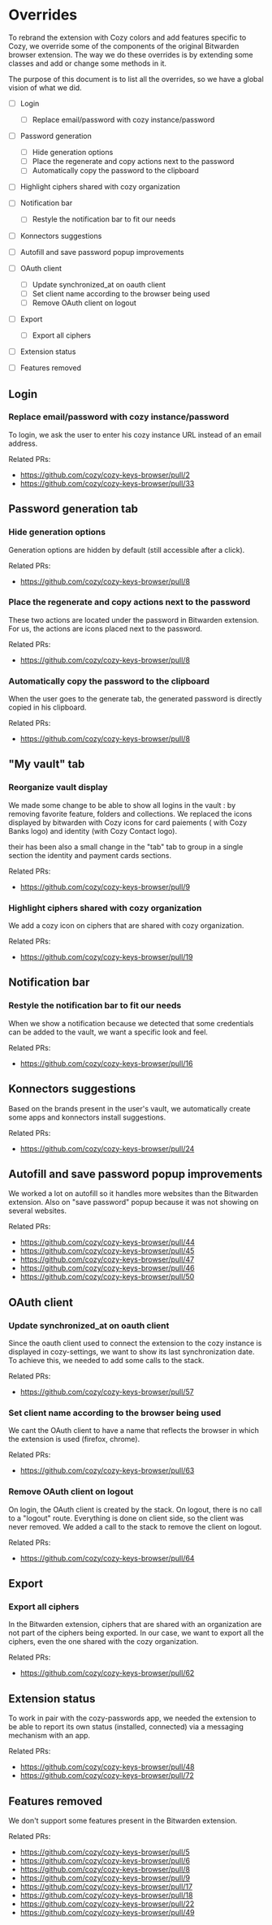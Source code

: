 # Overrides

To rebrand the extension with Cozy colors and add features specific to Cozy,
we override some of the components of the original Bitwarden browser extension.
The way we do these overrides is by extending some classes and add or change
some methods in it.

The purpose of this document is to list all the overrides, so we have a global
vision of what we did.

- [ ] Login
    - [ ] Replace email/password with cozy instance/password
- [ ] Password generation
    - [ ] Hide generation options
    - [ ] Place the regenerate and copy actions next to the password
    - [ ] Automatically copy the password to the clipboard
- [ ] Highlight ciphers shared with cozy organization
- [ ] Notification bar
    - [ ] Restyle the notification bar to fit our needs
- [ ] Konnectors suggestions
- [ ] Autofill and save password popup improvements
- [ ] OAuth client
    - [ ] Update synchronized_at on oauth client
    - [ ] Set client name according to the browser being used
    - [ ] Remove OAuth client on logout
- [ ] Export
    - [ ] Export all ciphers
- [ ] Extension status
- [ ] Features removed


## Login

### Replace email/password with cozy instance/password

To login, we ask the user to enter his cozy instance URL instead of an email address.

Related PRs:

* https://github.com/cozy/cozy-keys-browser/pull/2
* https://github.com/cozy/cozy-keys-browser/pull/33

## Password generation tab

### Hide generation options

Generation options are hidden by default (still accessible after a click).

Related PRs:

* https://github.com/cozy/cozy-keys-browser/pull/8

### Place the regenerate and copy actions next to the password

These two actions are located under the password in Bitwarden extension. For us,
the actions are icons placed next to the password.

Related PRs:

* https://github.com/cozy/cozy-keys-browser/pull/8

### Automatically copy the password to the clipboard

When the user goes to the generate tab, the generated password is directly
copied in his clipboard.

Related PRs:

* https://github.com/cozy/cozy-keys-browser/pull/8

## "My vault" tab

### Reorganize vault display

We made some change to be able to show all logins in the vault : by removing favorite feature, folders and collections.
We replaced the icons displayed by bitwarden with Cozy icons for card paiements ( with Cozy Banks logo) and identity (with Cozy Contact logo). 

their has been also a small change in the "tab" tab to group in a single section the identity and payment cards sections.

Related PRs:

* https://github.com/cozy/cozy-keys-browser/pull/9

### Highlight ciphers shared with cozy organization

We add a cozy icon on ciphers that are shared with cozy organization.

Related PRs:

* https://github.com/cozy/cozy-keys-browser/pull/19


## Notification bar

### Restyle the notification bar to fit our needs

When we show a notification because we detected that some credentials can be
added to the vault, we want a specific look and feel.

Related PRs:

* https://github.com/cozy/cozy-keys-browser/pull/16

## Konnectors suggestions

Based on the brands present in the user's vault, we automatically create some apps
and konnectors install suggestions.

Related PRs:

* https://github.com/cozy/cozy-keys-browser/pull/24

## Autofill and save password popup improvements

We worked a lot on autofill so it handles more websites than the Bitwarden
extension. Also on "save password" popup because it was not showing on several
websites.

Related PRs:

* https://github.com/cozy/cozy-keys-browser/pull/44
* https://github.com/cozy/cozy-keys-browser/pull/45
* https://github.com/cozy/cozy-keys-browser/pull/47
* https://github.com/cozy/cozy-keys-browser/pull/46
* https://github.com/cozy/cozy-keys-browser/pull/50

## OAuth client

### Update synchronized_at on oauth client

Since the oauth client used to connect the extension to the cozy instance is
displayed in cozy-settings, we want to show its last synchronization date. To
achieve this, we needed to add some calls to the stack.

Related PRs:

* https://github.com/cozy/cozy-keys-browser/pull/57

### Set client name according to the browser being used

We cant the OAuth client to have a name that reflects the browser in which the
extension is used (firefox, chrome).

Related PRs:

* https://github.com/cozy/cozy-keys-browser/pull/63

### Remove OAuth client on logout

On login, the OAuth client is created by the stack. On logout, there is no call
to a "logout" route. Everything is done on client side, so the client was never
removed. We added a call to the stack to remove the client on logout.

Related PRs:

* https://github.com/cozy/cozy-keys-browser/pull/64

## Export

### Export all ciphers

In the Bitwarden extension, ciphers that are shared with an organization are not
part of the ciphers being exported. In our case, we want to export all the
ciphers, even the one shared with the cozy organization.

Related PRs:

* https://github.com/cozy/cozy-keys-browser/pull/62

## Extension status

To work in pair with the cozy-passwords app, we needed the extension to be able
to report its own status (installed, connected) via a messaging mechanism with
an app.

Related PRs:

* https://github.com/cozy/cozy-keys-browser/pull/48
* https://github.com/cozy/cozy-keys-browser/pull/72

## Features removed

We don't support some features present in the Bitwarden extension.

Related PRs:

* https://github.com/cozy/cozy-keys-browser/pull/5
* https://github.com/cozy/cozy-keys-browser/pull/6
* https://github.com/cozy/cozy-keys-browser/pull/8
* https://github.com/cozy/cozy-keys-browser/pull/9
* https://github.com/cozy/cozy-keys-browser/pull/17
* https://github.com/cozy/cozy-keys-browser/pull/18
* https://github.com/cozy/cozy-keys-browser/pull/22
* https://github.com/cozy/cozy-keys-browser/pull/49
